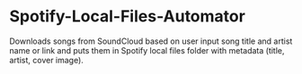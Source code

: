 # Spotify-Local-Files-Automator
Downloads songs from SoundCloud based on user input song title and artist name or link and puts them in Spotify local files folder with metadata (title, artist, cover image).
